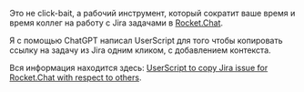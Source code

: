 Это не click-bait, а рабочий инструмент, который сократит ваше время и время коллег на работу с Jira задачами в [Rocket.Chat](https://rocket.chat/ "//Rocket.Chat").

Я с помощью ChatGPT написал UserScript для того чтобы копировать ссылку на задачу из Jira одним кликом, с добавлением контекста.

Вся информация находится здесь: [UserScript to copy Jira issue for Rocket.Chat with respect to others](https://gitlab.skillbox.pro/-/snippets/140 "https://gitlab.skillbox.pro/-/snippets/140").